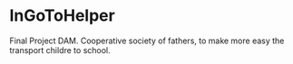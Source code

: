 # InGoToHelper
Final Project DAM. Cooperative society of fathers, to make more easy the transport childre to school.
